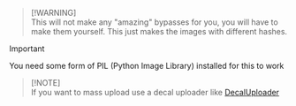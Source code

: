 > [!WARNING]\
> This will not make any "amazing" bypasses for you, you will have to make them yourself. This just makes the images with different hashes.

> [!IMPORTANT]  
> You need some form of PIL (Python Image Library) installed for this to work

> [!NOTE]\
> If you want to mass upload use a decal uploader like [DecalUploader](https://github.com/Roblox-Thot/DecalUploader)
